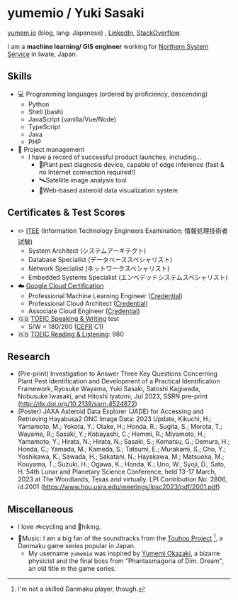 # yumemio / Yuki Sasaki

[yumem.io](https://yumem.io/) (blog, lang: Japanese) , [LinkedIn](https://www.linkedin.com/in/yumemio/), [StackOverflow](https://stackoverflow.com/users/13301046/yumemio)

I am a **machine learning/ GIS engineer** working for [Northern System Service](https://nssv.co.jp/) in Iwate, Japan.

## Skills

* 💻 Programming languages (ordered by proficiency, descending)
  * Python
  * Shell (bash)
  * JavaScript (vanilla/Vue/Node)
  * TypeScript
  * Java
  * PHP
* 📔 Project management
  * I have a record of successful product launches, including...
    * 🌱Plant pest diagnosis device, capable of edge inference (fast & no Internet connection required!)
    * 🛰️Satellite image analysis tool
    * 🚀Web-based asteroid data visualization system

## Certificates & Test Scores

* ✏️ [ITEE](https://www.jitec.ipa.go.jp/index-e.html) (Information Technology Engineers Examination; 情報処理技術者試験)
  * System Architect (システムアーキテクト)
  * Database Specialist (データベーススペシャリスト)
  * Network Specialist (ネットワークスペシャリスト)
  * Embedded Systems Specialist (エンベデッドシステムスペシャリスト)
* ☁️ [Google Cloud Certification](https://cloud.google.com/learn/certification)
  * Professional Machine Learning Engineer ([Credential](https://google.accredible.com/d6811580-d5f4-482d-83cb-86854ac389cb))
  * Professional Cloud Architect ([Credential](https://google.accredible.com/33ea747a-9ea0-4f12-974b-39f200181c8f))
  * Associate Cloud Engineer ([Credential](https://google.accredible.com/7c6d2149-1bf6-49c8-a7a4-05088d1cc121))
* 🇬🇧 [TOEIC Speaking & Writing](https://www.ets.org/toeic/test-takers/about/speaking-writing.html) test
  * S/W = 180/200 ([CEFR](https://en.wikipedia.org/wiki/Common_European_Framework_of_Reference_for_Languages) C1)
* 🇬🇧 [TOEIC Reading & Listening](https://www.ets.org/toeic/test-takers/about/listening-reading.html): 980


## Research

* (Pre-print) Investigation to Answer Three Key Questions Concerning Plant Pest Identification and Development of a Practical Identification Framework, Ryosuke Wayama, Yuki Sasaki, Satoshi Kagiwada, Nobusuke Iwasaki, and Hitoshi Iyatomi, Jul 2023, SSRN pre-print (http://dx.doi.org/10.2139/ssrn.4524872)
* (Poster) JAXA Asteroid Data Explorer (JADE) for Accessing and Retrieving Hayabusa2 ONC Image Data: 2023 Update, Kikuchi, H.; Yamamoto, M.; Yokota, Y.; Otake, H.; Honda, R.; Sugita, S.; Morota, T.; Wayama, R.; Sasaki, Y.; Kobayashi, C.; Hemmi, R.; Miyamoto, H.; Yamamoto, Y.; Hirata, N.; Hirata, N.; Sasaki, S.; Komatsu, G.; Demura, H.; Honda, C.; Yamada, M.; Kameda, S.; Tatsumi, E.; Murakami, S.; Cho, Y.; Yoshikawa, K.; Sawada, H.; Sakatani, N.; Hayakawa, M.; Matsuoka, M.; Kouyama, T.; Suzuki, H.; Ogawa, K.; Honda, K.; Uno, W.; Syoji, D.; Sato, H.
54th Lunar and Planetary Science Conference, held 13-17 March, 2023 at The Woodlands, Texas and virtually. LPI Contribution No. 2806, id.2001 (https://www.hou.usra.edu/meetings/lpsc2023/pdf/2001.pdf)

## Miscellaneous

* I love 🚲cycling and 👒hiking.
* 🎵Music: I am a big fan of the soundtracks from the [Touhou Project](https://en.touhouwiki.net/wiki/Touhou_Project) [^1], a Danmaku game series popular in Japan.
  * My username `yumemio` was inspired by [Yumemi Okazaki](https://en.touhouwiki.net/wiki/Yumemi_Okazaki), a bizarre physicist and the final boss from "Phantasmagoria of Dim. Dream", an old title in the game series.

[^1]: I'm not a skilled Danmaku player, though.
